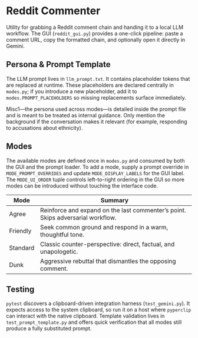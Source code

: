 # Reddit Commenter

Utility for grabbing a Reddit comment chain and handing it to a local LLM
workflow. The GUI (`reddit_gui.py`) provides a one-click pipeline: paste a
comment URL, copy the formatted chain, and optionally open it directly in
Gemini.

## Persona & Prompt Template

The LLM prompt lives in `llm_prompt.txt`. It contains placeholder tokens that
are replaced at runtime. These placeholders are declared centrally in
`modes.py`; if you introduce a new placeholder, add it to
`modes.PROMPT_PLACEHOLDERS` so missing replacements surface immediately.

Misc1—the persona used across modes—is detailed inside the prompt file and is
meant to be treated as internal guidance. Only mention the background if the
conversation makes it relevant (for example, responding to accusations about
ethnicity).

## Modes

The available modes are defined once in `modes.py` and consumed by both the
GUI and the prompt loader. To add a mode, supply a prompt override in
`MODE_PROMPT_OVERRIDES` and update `MODE_DISPLAY_LABELS` for the GUI label. The
`MODE_UI_ORDER` tuple controls left-to-right ordering in the GUI so more modes
can be introduced without touching the interface code.

| Mode      | Summary                                                                         |
|-----------|----------------------------------------------------------------------------------|
| Agree     | Reinforce and expand on the last commenter’s point. Skips adversarial workflow. |
| Friendly  | Seek common ground and respond in a warm, thoughtful tone.                       |
| Standard  | Classic counter-perspective: direct, factual, and unapologetic.                 |
| Dunk      | Aggressive rebuttal that dismantles the opposing comment.                        |

## Testing

`pytest` discovers a clipboard-driven integration harness (`test_gemini.py`).
It expects access to the system clipboard, so run it on a host where
`pyperclip` can interact with the native clipboard. Template validation lives
in `test_prompt_template.py` and offers quick verification that all modes still
produce a fully substituted prompt.
